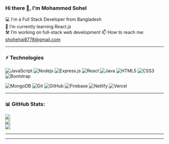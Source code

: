 ### Hi there 👋, I'm Mohammed Sohel

💻 I'm a Full Stack Developer from Bangladesh  
🌱 I’m currently learning React.js  
🛠️ I’m working on full-stack web development 
📫 How to reach me: shohelraj8778@gmail.com  
<!-- 🔗 Portfolio: [your website or portfolio link]   -->

---

### ⚡ Technologies

![JavaScript](https://img.shields.io/badge/-JavaScript-black?style=flat-square&logo=javascript)
![Nodejs](https://img.shields.io/badge/-Nodejs-black?style=flat-square&logo=Node.js)
![Express.js](https://img.shields.io/badge/Express.js-404D59?style=flat-square&logo=express)
![React](https://img.shields.io/badge/-React-black?style=flat-square&logo=react)
![Java](https://img.shields.io/badge/-java-E34A86?style=flat-square&logo=java)
![HTML5](https://img.shields.io/badge/-HTML5-E34F26?style=flat-square&logo=html5&logoColor=white)
![CSS3](https://img.shields.io/badge/-CSS3-1572B6?style=flat-square&logo=css3)
![Bootstrap](https://img.shields.io/badge/-Bootstrap-563D7C?style=flat-square&logo=bootstrap)
<!-- ![TypeScript](https://img.shields.io/badge/-TypeScript-007ACC?style=flat-square&logo=typescript) -->
![MongoDB](https://img.shields.io/badge/-MongoDB-black?style=flat-square&logo=mongodb)
![Git](https://img.shields.io/badge/-Git-black?style=flat-square&logo=git)
![GitHub](https://img.shields.io/badge/-GitHub-181717?style=flat-square&logo=github)
![Firebase](https://img.shields.io/badge/Firebase-FFCA28?style=flat-square&logo=firebase&logoColor=white)
![Netlify](https://img.shields.io/badge/Netlify-00C7B7?style=flat-square&logo=netlify&logoColor=white)
![Vercel](https://img.shields.io/badge/Vercel-000000?style=flat-square&logo=vercel&logoColor=white)




---

### 📊 GitHub Stats:
![](https://github-readme-stats.vercel.app/api?username=Shohel-Raj&theme=dark&hide_border=false&include_all_commits=true&count_private=true)<br/>
![](https://nirzak-streak-stats.vercel.app/?user=Shohel-Raj&theme=dark&hide_border=false)<br/>
![](https://github-readme-stats.vercel.app/api/top-langs/?username=Shohel-Raj&theme=dark&hide_border=false&include_all_commits=true&count_private=true&layout=compact)

---
---
<!-- 
### 📫 Let's Connect
[![LinkedIn](https://img.shields.io/badge/-LinkedIn-blue?style=flat&logo=Linkedin)](https://linkedin.com/in/YOUR_LINKEDIN)
[![Twitter](https://img.shields.io/badge/-Twitter-blue?style=flat&logo=twitter)](https://twitter.com/YOUR_TWITTER) -->
